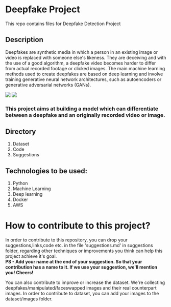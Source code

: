 # Deepfake Project

This repo contains files for Deepfake Detection Project

## Description

Deepfakes are synthetic media in which a person in an existing image or video is replaced with someone else's likeness. They are deceiving and with the use of a good algorithm, a deepfake video becomes harder to differ from actual recorded footage or clicked images. The main machine learning methods used to create deepfakes are based on deep learning and involve training generative neural network architectures, such as autoencoders or generative adversarial networks (GANs).

<image src="four.jpg">

<image src="monalisa.jpeg">
  
### This project aims at building a model which can differentiate between a deepfake and an originally recorded video or image.

## Directory
1. Dataset
2. Code
3. Suggestions

## Technologies to be used:
1. Python
2. Machine Learning
3. Deep learning
4. Docker
5. AWS

# How to contribute to this project?

In order to contribute to this repository, you can drop your suggestions,links,code etc. in the file 'suggestions.md' in suggestions folder, regarding other techniques or improvements you think can help this project achieve it's goal.  
**PS - Add your name at the end of your suggestion. So that your contribution has a name to it. If we use your suggestion, we'll mention you! Cheers!**

You can also contribute to improve or increase the dataset. We're collecting deepfakes/manipulated/faceswapped images and their real counterpart images. In order to contribute to dataset, you can add your images to the dataset/images folder.
